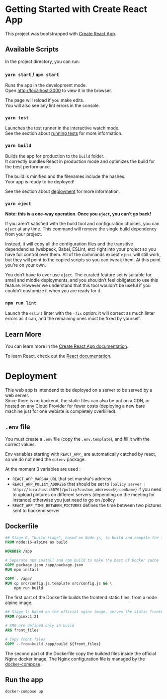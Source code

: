 # Getting Started with Create React App

This project was bootstrapped with [Create React App](https://github.com/facebook/create-react-app).

## Available Scripts

In the project directory, you can run:

### `yarn start` / `npm start`

Runs the app in the development mode.\
Open [http://localhost:3000](http://localhost:3000) to view it in the browser.

The page will reload if you make edits.\
You will also see any lint errors in the console.

### `yarn test`

Launches the test runner in the interactive watch mode.\
See the section about [running tests](https://facebook.github.io/create-react-app/docs/running-tests) for more information.

### `yarn build`

Builds the app for production to the `build` folder.\
It correctly bundles React in production mode and optimizes the build for the best performance.

The build is minified and the filenames include the hashes.\
Your app is ready to be deployed!

See the section about [deployment](https://facebook.github.io/create-react-app/docs/deployment) for more information.

### `yarn eject`

**Note: this is a one-way operation. Once you `eject`, you can’t go back!**

If you aren’t satisfied with the build tool and configuration choices, you can `eject` at any time. This command will remove the single build dependency from your project.

Instead, it will copy all the configuration files and the transitive dependencies (webpack, Babel, ESLint, etc) right into your project so you have full control over them. All of the commands except `eject` will still work, but they will point to the copied scripts so you can tweak them. At this point you’re on your own.

You don’t have to ever use `eject`. The curated feature set is suitable for small and middle deployments, and you shouldn’t feel obligated to use this feature. However we understand that this tool wouldn’t be useful if you couldn’t customize it when you are ready for it.

### `npm run lint`

Launch the `eslint` linter with the `-fix` option: it will correct as much linter errors as it can, and the remaining ones must be fixed by yourself.

## Learn More

You can learn more in the [Create React App documentation](https://facebook.github.io/create-react-app/docs/getting-started).

To learn React, check out the [React documentation](https://reactjs.org/).

# Deployment

This web app is intendend to be deployed on a server to be served by a web server.\
Since there is no backend, the static files can also be put on a CDN, or hosted on any Cloud Provider for fewer costs (deploying a new bare machine just for one webiste is completely overkilled).

## `.env` file

You must create a `.env` file (copy the `.env.template`), and fill it with the correct values.

Env variables starting with `REACT_APP_` are automatically catched by react, so we do not need the `dotenv` package.

At the moment 3 variables are used :

-   `REACT_APP_MARSHA_URL` that set marsha's address
-   `REACT_APP_POLICY_ADDRESS` that should be set to `[policy server | http://localhost:8070]/policy?custom_address=${roomName}` if you need to upload pictures on different servers (depending on the meeting for instance) otherwise you just need to go on /policy
-   `REACT_APP_TIME_BETWEEN_PICTURES` defines the time between two pictures sent to backend server

## Dockerfile

```Dockerfile
## Stage 0, "build-stage", based on Node.js, to build and compile the frontend
FROM node:16-alpine as build

WORKDIR /app

# Separate npm install and npm build to make the best of Docker cache
COPY package.json /app/package.json
RUN npm install

COPY . /app/
RUN cp src/config.js.template src/config.js && \
    npm run build
```

The first part of the Dockerfile builds the frontend static files, from a node alpine image.

```Dockerfile
## Stage 1: based on the official nginx image, serves the static frontend files
FROM nginx:1.21

# ARG are defined only in build
ARG front_files

# Copy front files
COPY --from=build /app/build ${front_files}
```

The second part of the Dockerfile copy the builded files inside the official Nginx docker image. The Nginx configuration file is managed by the [docker-compose](../staging/docker-compose.yml).

## Run the app

`docker-compose up`
